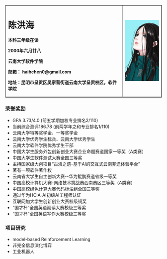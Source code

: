 <table border="1">
  <tr>
    <td width="75%">
      <h1>陈洪海</h1>
      <p><b>本科三年级在读</b></p>
      <p><b>2000年六月廿八</b></p>
      <p><b>云南大学软件学院</b></p>
      <p><b>邮箱： haihchen0@gmail.com</b></p>
      <p><b>地址：昆明市呈贡区吴家营街道云南大学呈贡校区，软件学院</b></p>
    </td>
    <td width="25%">
      <img src="https://github.com/Codetroubler/haihchen0.github.com/blob/master/%E5%AE%9D%E5%84%BF%E5%A7%90.jpg" width="100%">    
    </td>
  </tr>
</table>

### 荣誉奖励
- GPA 3.73/4.0 (前五学期加权专业排名2/110）
- 当前综合测评186.78 (前两学年之和专业排名1/110)
- 云南大学特等奖学金、一等奖学金
- 云南大学优秀学生标兵、云南大学优秀学生
- 云南大学软件学院优秀学生干部
- 中国大学生服务外包创新创业大赛企业命题赛道国家一等奖（A类赛）
- 中国大学生软件测试大赛全国三等奖
- 主持国家级大创项目“古滇之遗-基于AI的交互式云南非遗体验平台”
- 著有一项软件著作权
- 云南省大学生自主创新大赛--华为鲲鹏赛道省级一等奖
- 中国高校计算机大赛-网络技术挑战赛西南赛区三等奖（A类赛）
- 中国高校绿色计算大赛代码标注组全国三等奖
- 通过华为HCIA-AI初级AI工程师认证
- 互联网加大学生创新创业大赛校级铜奖
- “国才杯”全国英语阅读大赛校级三等奖
- “国才杯”全国英语写作大赛校级三等奖

### 项目研究
- model-based Reinforcement Learning
- 非完全信息演化博弈
- 工业机器人
